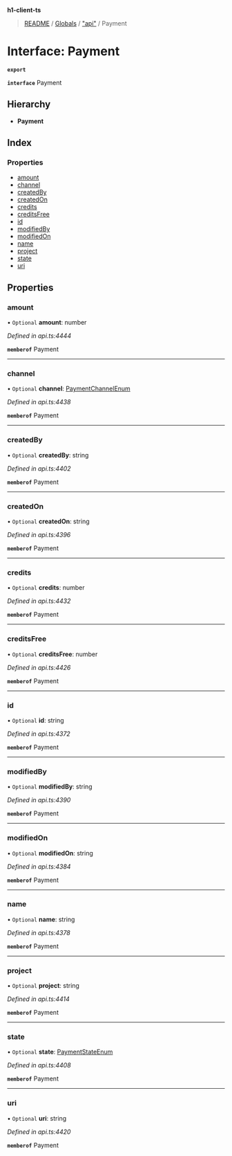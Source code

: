 **h1-client-ts**

> [README](../README.md) / [Globals](../globals.md) / ["api"](../modules/_api_.md) / Payment

# Interface: Payment

**`export`** 

**`interface`** Payment

## Hierarchy

* **Payment**

## Index

### Properties

* [amount](_api_.payment.md#amount)
* [channel](_api_.payment.md#channel)
* [createdBy](_api_.payment.md#createdby)
* [createdOn](_api_.payment.md#createdon)
* [credits](_api_.payment.md#credits)
* [creditsFree](_api_.payment.md#creditsfree)
* [id](_api_.payment.md#id)
* [modifiedBy](_api_.payment.md#modifiedby)
* [modifiedOn](_api_.payment.md#modifiedon)
* [name](_api_.payment.md#name)
* [project](_api_.payment.md#project)
* [state](_api_.payment.md#state)
* [uri](_api_.payment.md#uri)

## Properties

### amount

• `Optional` **amount**: number

*Defined in api.ts:4444*

**`memberof`** Payment

___

### channel

• `Optional` **channel**: [PaymentChannelEnum](../enums/_api_.paymentchannelenum.md)

*Defined in api.ts:4438*

**`memberof`** Payment

___

### createdBy

• `Optional` **createdBy**: string

*Defined in api.ts:4402*

**`memberof`** Payment

___

### createdOn

• `Optional` **createdOn**: string

*Defined in api.ts:4396*

**`memberof`** Payment

___

### credits

• `Optional` **credits**: number

*Defined in api.ts:4432*

**`memberof`** Payment

___

### creditsFree

• `Optional` **creditsFree**: number

*Defined in api.ts:4426*

**`memberof`** Payment

___

### id

• `Optional` **id**: string

*Defined in api.ts:4372*

**`memberof`** Payment

___

### modifiedBy

• `Optional` **modifiedBy**: string

*Defined in api.ts:4390*

**`memberof`** Payment

___

### modifiedOn

• `Optional` **modifiedOn**: string

*Defined in api.ts:4384*

**`memberof`** Payment

___

### name

• `Optional` **name**: string

*Defined in api.ts:4378*

**`memberof`** Payment

___

### project

• `Optional` **project**: string

*Defined in api.ts:4414*

**`memberof`** Payment

___

### state

• `Optional` **state**: [PaymentStateEnum](../enums/_api_.paymentstateenum.md)

*Defined in api.ts:4408*

**`memberof`** Payment

___

### uri

• `Optional` **uri**: string

*Defined in api.ts:4420*

**`memberof`** Payment
